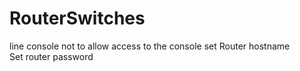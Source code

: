 # RouterSwitches
 line console not to allow access to the console 
 set Router hostname  
 Set router password 
